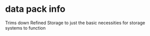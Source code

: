 # data pack info
Trims down Refined Storage to just the basic necessities for storage systems to function
